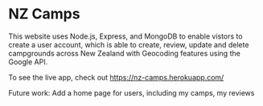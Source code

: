 # NZ Camps

This website uses Node.js, Express, and MongoDB to enable vistors to create a user account, which is able to create, review, update and delete campgrounds across New Zealand with Geocoding features using the Google API.

To see the live app, check out https://nz-camps.herokuapp.com/

Future work: Add a home page for users, including my camps, my reviews
